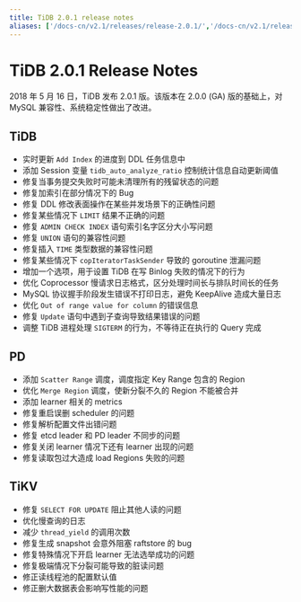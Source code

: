 ```yaml
---
title: TiDB 2.0.1 release notes
aliases: ['/docs-cn/v2.1/releases/release-2.0.1/','/docs-cn/v2.1/releases/201/']
---
```


<!-- markdownlint-disable MD001 -->
# TiDB 2.0.1 Release Notes

2018 年 5 月 16 日，TiDB 发布 2.0.1 版。该版本在 2.0.0 (GA) 版的基础上，对 MySQL 兼容性、系统稳定性做出了改进。

## TiDB

- 实时更新 `Add Index` 的进度到 DDL 任务信息中
- 添加 Session 变量 `tidb_auto_analyze_ratio` 控制统计信息自动更新阈值
- 修复当事务提交失败时可能未清理所有的残留状态的问题
- 修复加索引在部分情况下的 Bug
- 修复 DDL 修改表面操作在某些并发场景下的正确性问题
- 修复某些情况下 `LIMIT` 结果不正确的问题
- 修复 `ADMIN CHECK INDEX` 语句索引名字区分大小写问题
- 修复 `UNION` 语句的兼容性问题
- 修复插入 `TIME` 类型数据的兼容性问题
- 修复某些情况下 `copIteratorTaskSender` 导致的 goroutine 泄漏问题
- 增加一个选项，用于设置 TiDB 在写 Binlog 失败的情况下的行为
- 优化 Coprocessor 慢请求日志格式，区分处理时间长与排队时间长的任务
- MySQL 协议握手阶段发生错误不打印日志，避免 KeepAlive 造成大量日志
- 优化 `Out of range value for column` 的错误信息
- 修复 `Update` 语句中遇到子查询导致结果错误的问题
- 调整 TiDB 进程处理 `SIGTERM` 的行为，不等待正在执行的 Query 完成

## PD

- 添加 `Scatter Range` 调度，调度指定 Key Range 包含的 Region
- 优化 `Merge Region` 调度，使新分裂不久的 Region 不能被合并
- 添加 learner 相关的 metrics
- 修复重启误删 scheduler 的问题
- 修复解析配置文件出错问题
- 修复 etcd leader 和 PD leader 不同步的问题
- 修复关闭 learner 情况下还有 learner 出现的问题
- 修复读取包过大造成 load Regions 失败的问题

## TiKV

- 修复 `SELECT FOR UPDATE` 阻止其他人读的问题
- 优化慢查询的日志
- 减少 `thread_yield` 的调用次数
- 修复生成 snapshot 会意外阻塞 raftstore 的 bug
- 修复特殊情况下开启 learner 无法选举成功的问题
- 修复极端情况下分裂可能导致的脏读问题
- 修正读线程池的配置默认值
- 修正删大数据表会影响写性能的问题
